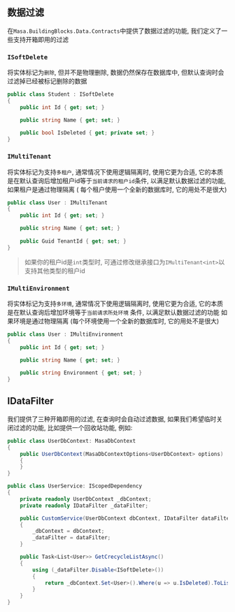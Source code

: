 ## 数据过滤

在`Masa.BuildingBlocks.Data.Contracts`中提供了数据过滤的功能, 我们定义了一些支持开箱即用的过滤

### `ISoftDelete`

将实体标记为`删除`, 但并不是物理删除, 数据仍然保存在数据库中, 但默认查询时会过滤掉已经被标记删除的数据

```csharp
public class Student : ISoftDelete
{
    public int Id { get; set; }

    public string Name { get; set; }
    
    public bool IsDeleted { get; private set; }
}
```

### `IMultiTenant`

将实体标记为支持`多租户`, 通常情况下使用逻辑隔离时, 使用它更为合适,
它的本质是在默认查询后增加租户id等于`当前请求的租户id`条件, 以满足默认数据过滤的功能, 如果租户是通过物理隔离 (
每个租户使用一个全新的数据库时, 它的用处不是很大)

```csharp
public class User : IMultiTenant
{
    public int Id { get; set; }

    public string Name { get; set; }
    
    public Guid TenantId { get; set; }
}
```

> 如果你的租户id是`int`类型时, 可通过修改继承接口为`IMultiTenant<int>`以支持其他类型的租户id

### `IMultiEnvironment`

将实体标记为支持`多环境`, 通常情况下使用逻辑隔离时, 使用它更为合适, 它的本质是在默认查询后增加环境等于`当前请求所处环境`
条件, 以满足默认数据过滤的功能 如果环境是通过物理隔离 (每个环境使用一个全新的数据库时, 它的用处不是很大)

```csharp
public class User : IMultiEnvironment
{
    public int Id { get; set; }

    public string Name { get; set; }
    
    public string Environment { get; set; }
}
```

## IDataFilter

我们提供了三种开箱即用的过滤, 在查询时会自动过滤数据, 如果我们希望临时关闭过滤的功能, 比如提供一个回收站功能, 例如:

```csharp
public class UserDbContext: MasaDbContext
{
    public UserDbContext(MasaDbContextOptions<UserDbContext> options) : base(options)
    {
    }
}

public class UserService: IScopedDependency
{
    private readonly UserDbContext _dbContext; 
    private readonly IDataFilter _dataFilter;

    public CustomService(UserDbContext dbContext, IDataFilter dataFilter)
    {
        _dbContext = dbContext;
        _dataFilter = dataFilter;
    }

    public Task<List<User>> GetCrecycleListAsync()
    {
        using (_dataFilter.Disable<ISoftDelete>())
        {
            return _dbContext.Set<User>().Where(u => u.IsDeleted).ToListAsync();
        }
    }
}
```
